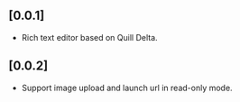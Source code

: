## [0.0.1]

* Rich text editor based on Quill Delta.

## [0.0.2]
* Support image upload and launch url in read-only mode.
